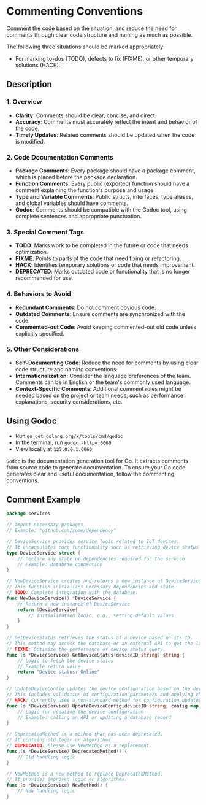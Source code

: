 # Commenting Conventions

Comment the code based on the situation, and reduce the need for comments through clear code structure and naming as much as possible.

The following three situations should be marked appropriately:

- For marking to-dos (TODO), defects to fix (FIXME), or other temporary solutions (HACK).

## Description

### 1. Overview

- **Clarity**: Comments should be clear, concise, and direct.
- **Accuracy**: Comments must accurately reflect the intent and behavior of the code.
- **Timely Updates**: Related comments should be updated when the code is modified.

### 2. Code Documentation Comments

- **Package Comments**: Every package should have a package comment, which is placed before the package declaration.
- **Function Comments**: Every public (exported) function should have a comment explaining the function's purpose and usage.
- **Type and Variable Comments**: Public structs, interfaces, type aliases, and global variables should have comments.
- **Godoc**: Comments should be compatible with the Godoc tool, using complete sentences and appropriate punctuation.

### 3. Special Comment Tags

- **TODO**: Marks work to be completed in the future or code that needs optimization.
- **FIXME**: Points to parts of the code that need fixing or refactoring.
- **HACK**: Identifies temporary solutions or code that needs improvement.
- **DEPRECATED**: Marks outdated code or functionality that is no longer recommended for use.

### 4. Behaviors to Avoid

- **Redundant Comments**: Do not comment obvious code.
- **Outdated Comments**: Ensure comments are synchronized with the code.
- **Commented-out Code**: Avoid keeping commented-out old code unless explicitly specified.

### 5. Other Considerations

- **Self-Documenting Code**: Reduce the need for comments by using clear code structure and naming conventions.
- **Internationalization**: Consider the language preferences of the team. Comments can be in English or the team's commonly used language.
- **Context-Specific Comments**: Additional comment rules might be needed based on the project or team needs, such as performance explanations, security considerations, etc.

## Using Godoc

- Run `go get golang.org/x/tools/cmd/godoc`
- In the terminal, run `godoc -http=:6060`
- View locally at `127.0.0.1:6060`

`Godoc` is the documentation generation tool for Go. It extracts comments from source code to generate documentation. To ensure your Go code generates clear and useful documentation, follow the commenting conventions.

## Comment Example

```go
package services

// Import necessary packages
// Example: "github.com/some/dependency"

// DeviceService provides service logic related to IoT devices.
// It encapsulates core functionality such as retrieving device status and updating configurations.
type DeviceService struct {
    // Declare any state or dependencies required for the service
    // Example: database connection
}

// NewDeviceService creates and returns a new instance of DeviceService.
// This function initializes necessary dependencies and state.
// TODO: Complete integration with the database.
func NewDeviceService() *DeviceService {
    // Return a new instance of DeviceService
    return &DeviceService{
        // Initialization logic, e.g., setting default values
    }
}

// GetDeviceStatus retrieves the status of a device based on its ID.
// This method may access the database or an external API to get the latest device information.
// FIXME: Optimize the performance of device status query.
func (s *DeviceService) GetDeviceStatus(deviceID string) string {
    // Logic to fetch the device status
    // Example return value
    return "Device status: Online"
}

// UpdateDeviceConfig updates the device configuration based on the device ID and configuration details.
// This includes validation of configuration parameters and applying changes.
// HACK: Currently uses a non-standard method for configuration updates; may change in the future.
func (s *DeviceService) UpdateDeviceConfig(deviceID string, config map[string]interface{}) {
    // Logic for updating the device configuration
    // Example: calling an API or updating a database record
}

// DeprecatedMethod is a method that has been deprecated.
// It contains old logic or algorithms.
// DEPRECATED: Please use NewMethod as a replacement.
func (s *DeviceService) DeprecatedMethod() {
    // Old handling logic
}

// NewMethod is a new method to replace DeprecatedMethod.
// It provides improved logic or algorithms.
func (s *DeviceService) NewMethod() {
    // New handling logic
}
```
